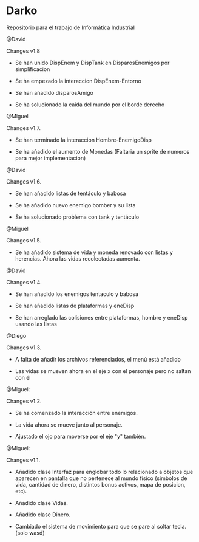 # Darko
Repositorio para el trabajo de Informática Industrial

@David

Changes v1.8

- Se han unido DispEnem y DispTank en DisparosEnemigos por simplificacion

- Se ha empezado la interaccion DispEnem-Entorno

- Se han añadido disparosAmigo

- Se ha solucionado la caida del mundo por el borde derecho


@Miguel

Changes v1.7.

- Se han terminado la interaccion Hombre-EnemigoDisp

- Se ha añadido el aumento de Monedas (Faltaria un sprite de numeros para mejor implementacion)


@David

Changes v1.6.

- Se han añadido listas de tentáculo y babosa

- Se ha añadido nuevo enemigo bomber y su lista

- Se ha solucionado problema con tank y tentáculo


@Miguel

Changes v1.5.


- Se ha añadido sistema de vida y moneda renovado con listas y herencias. Ahora las vidas recolectadas aumenta.


@David

Changes v1.4.

- Se han añadido los enemigos tentaculo y babosa

- Se han añadido listas de plataformas y eneDisp

- Se han arreglado las colisiones entre plataformas, hombre y eneDisp usando las listas


@Diego

Changes v1.3.

- A falta de añadir los archivos referenciados, el menú está añadido


- Las vidas se mueven ahora en el eje x con el personaje pero no saltan con él


@Miguel:

Changes v1.2.


- Se ha comenzado la interacción entre enemigos.


- La vida ahora se mueve junto al personaje.


- Ajustado el ojo para moverse por el eje "y" también.


@Miguel:

Changes v1.1.

- Añadido clase Interfaz para englobar todo lo relacionado a objetos que aparecen en pantalla que no pertenece al mundo fisico (simbolos de vida, cantidad de dinero, distintos bonus activos, mapa de posicion, etc).

- Añadido clase Vidas.

- Añadido clase Dinero.

- Cambiado el sistema de movimiento para que se pare al soltar tecla. (solo wasd)

